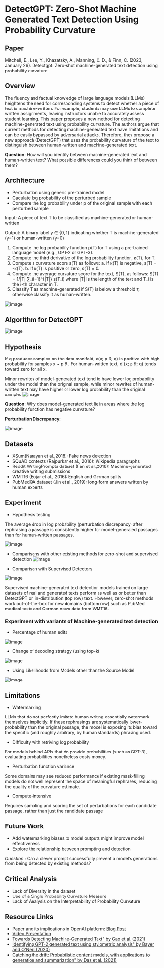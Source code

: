 # DetectGPT: Zero-Shot Machine Generated Text Detection Using Probability Curvature

## Paper
Mitchell, E., Lee, Y., Khazatsky, A., Manning, C. D., &amp; Finn, C. (2023, January 26). Detectgpt: Zero-shot machine-generated text detection using probability curvature. 

## Overview
The fluency and factual knowledge of large language models (LLMs) heightens the need for corresponding systems to detect whether a piece of
text is machine-written. For example, students may use LLMs to complete written assignments, leaving instructors unable to accurately assess student
learning. This paper proposes a new method for detecting machine-generated text using probability curvature. The authors argue that current methods for detecting machine-generated text have limitations and can be easily bypassed by adversarial attacks. Therefore, they propose a new approach (DetectGPT) that uses the probability curvature of the text to distinguish between human-written and machine-generated text. 

**Question**: How will you identify between machine-generated text and human-written text? What possible differences could you think of between them?

## Architecture

* Perturbation using generic pre-trained model
* Caculate log probability of the perturbed sample
* Compare the log probability under p of the original sample with each perturbed sample


Input: A piece of text T to be classified as machine-generated or human-written

Output: A binary label y ∈ {0, 1} indicating whether T is machine-generated (y=1) or human-written (y=0)

1. Compute the log probability function p(T) for T using a pre-trained language model (e.g., GPT-2 or GPT-3).
2. Compute the third derivative of the log probability function, κ(T), for T.
3. Compute a curvature score s(T) as follows:
   a. If κ(T) is negative, s(T) = -κ(T).
   b. If κ(T) is positive or zero, s(T) = 0.
4. Compute the average curvature score for the text, S(T), as follows:
   S(T) = 1/|T| ∑_{i=1}^{|T|} s(T_i)
   where |T| is the length of the text and T_i is the i-th character in T.
5. Classify T as machine-generated if S(T) is below a threshold τ, otherwise classify it as human-written.

![image](https://user-images.githubusercontent.com/68664277/229377426-84ab8508-ae2f-4d7c-9e42-e788dd0a9a16.png)

## Algorithm for DetectGPT
![image](https://user-images.githubusercontent.com/68664277/229378613-46f8142f-5ad3-4ed5-b799-6905b133bdf3.png)

## Hypothesis
If q produces samples on the data manifold, d(x; p $\theta$; q)
is positive with high probability for samples x ~ p $\theta$ . 
For human-written text, d (x; p $\theta$; q) tends toward zero for all x.

Minor rewrites of model-generated text tend to have lower log probability under the model than the original sample, while minor rewrites of human-written text may have higher or lower log probability than the original sample.
![image](https://user-images.githubusercontent.com/68664277/229378254-54ddc74e-0408-4104-aa4d-308a6367e289.png)

**Question**: Why does model-generated text lie in areas where the log probability  function has negative curvature?

**Perturbation Discrepancy**:

![image](https://user-images.githubusercontent.com/68664277/229379272-0d028918-eb81-4683-bea4-85deb81cf54d.png)

## Datasets

* XSum(Narayan et al.,2018): Fake news detection
* SQuAD contexts (Rajpurkar et al., 2016): Wikipedia paragraphs
* Reddit WritingPrompts dataset (Fan et al.,2018): Machine-generated creative writing submissions
* WMT16 (Bojar et al., 2016): English and German splits
* PubMedQA dataset (Jin et al., 2019): long-form answers written by human experts


## Experiment

* Hypothesis testing

The average drop in log probability (perturbation discrepancy) after rephrasing a passage is consistently higher for model-generated passages than for human-written passages.

![image](https://user-images.githubusercontent.com/68664277/229381806-cdb30c20-2d7c-432f-a4ce-5548da98b88d.png)

* Comparisons with other existing methods for zero-shot and supervised detection
![image](https://user-images.githubusercontent.com/68664277/229382498-185fbe7f-f1ae-4af6-a925-e0c8a0c7c454.png)

* Comparison with Supervised Detectors

![image](https://user-images.githubusercontent.com/68664277/229382860-51e94257-aaa1-417d-8c11-b4068c168b87.png)

Supervised machine-generated text detection models trained on large datasets of real and generated texts perform as well as or better than DetectGPT on in-distribution (top row) text. However, zero-shot methods work out-of-the-box for new domains (bottom row) such as PubMed medical texts and German news data from WMT16.

### Experiment with variants of Machine-generated text detection

* Percentage of human edits

![image](https://user-images.githubusercontent.com/68664277/229383290-a050a979-9be9-460f-83dc-d4fd2428bd84.png)

* Change of decoding strategy (using top-k)

![image](https://user-images.githubusercontent.com/68664277/229383354-52b0276d-5db7-4755-994c-dac207a9c781.png)

* Using Likelihoods from Models other than the Source Model

![image](https://user-images.githubusercontent.com/68664277/229383388-661d64bc-8fe1-4691-a6bf-94e03cd04ab0.png)

## Limitations

* Watermarking

LLMs that do not perfectly imitate human writing essentially watermark themselves implicitly. If these rephrasings are systematically lower-probability than the original passage, the model is exposing its bias toward the specific (and roughly arbitrary, by human standards) phrasing used.

* Difficulty with retriving log probability

For models behind APIs that do provide probabilities (such as GPT-3), evaluating probabilities nonetheless costs money.

* Perturbation function variance 

Some domains may see reduced performance if existing mask-filling models do not well represent the space of meaningful rephrases, reducing the quality of the
curvature estimate.

* Compute-intensive

Requires sampling and scoring the set of perturbations for each candidate passage, rather than just the candidate passage


## Future Work

* Add watermarking biases to model outputs might improve model effectiveness
* Explore the relationship between prompting and detection

*Question* : Can a clever prompt successfully prevent a model’s generations from being detected by existing methods?

## Critical Analysis

* Lack of Diversity in the dataset
* Use of a Single Probability Curvature Measure
* Lack of Analysis on the Interpretability of Probability Curvature

## Resource Links

* Paper and its implications in OpenAI platform: [Blog Post](https://openai.com/blog/detecting-gpt-generated-text/)
* [Video Presentation](https://www.youtube.com/watch?v=xofz2SD-eZI)
* [Towards Detecting Machine-Generated Text" by Gao et al. (2021)](https://arxiv.org/abs/2101.10887)
* [Identifying GPT-2 generated text using stylometric analysis" by Bayer and O'Neill (2020)](https://arxiv.org/abs/2009.06791)
* [Catching the drift: Probabilistic content models, with applications to generation and summarization" by Das et al. (2021)](https://arxiv.org/abs/2102.00863)




